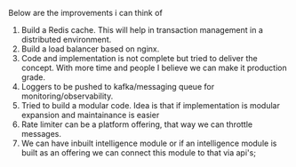 Below are the improvements i can think of
1) Build a Redis cache. This will help in transaction management in a distributed environment.
2) Build a load balancer based on nginx.
3) Code and implementation is not complete but tried to deliver the concept. With more time and people I believe we can make it production grade.
4) Loggers to be pushed to kafka/messaging queue for monitoring/observability.
5) Tried to build a modular code. Idea is that if implementation is modular expansion and maintainance is easier
6) Rate limiter can be a platform offering, that way we can throttle messages.
7) We can have inbuilt intelligence module or if an intelligence module is built as an offering we can connect this module to that via api's;